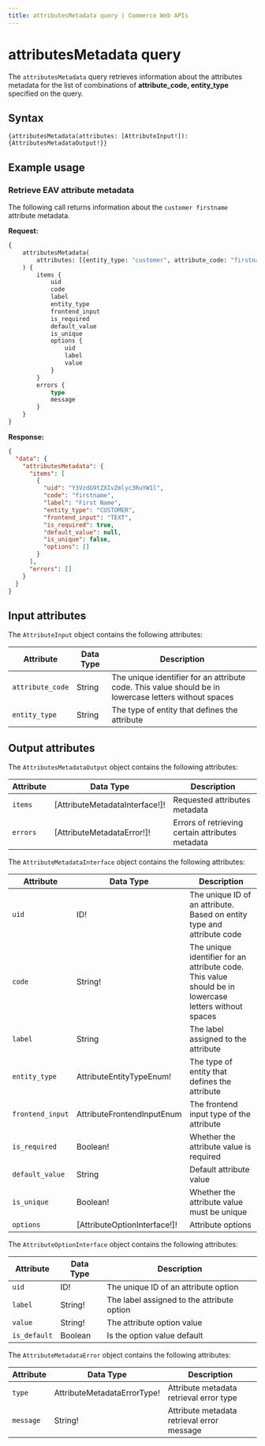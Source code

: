 ```yaml
---
title: attributesMetadata query | Commerce Web APIs
---
```


# attributesMetadata query

The `attributesMetadata` query retrieves information about the attributes metadata for the list of combinations of 
**attribute_code, entity_type** specified on the query.

## Syntax

`{attributesMetadata(attributes: [AttributeInput!]): {AttributesMetadataOutput!}}`

## Example usage

### Retrieve EAV attribute metadata

The following call returns information about the `customer firstname` attribute metadata.

**Request:**

```graphql
{
    attributesMetadata(
        attributes: [{entity_type: "customer", attribute_code: "firstname"}]
    ) {
        items {
            uid
            code
            label
            entity_type
            frontend_input
            is_required
            default_value
            is_unique
            options {
                uid
                label
                value
            }
        }
        errors {
            type
            message
        }
    }
}
```

**Response:**

```json
{
  "data": {
    "attributesMetadata": {
      "items": [
        {
          "uid": "Y3VzdG9tZXIvZmlyc3RuYW1l",
          "code": "firstname",
          "label": "First Name",
          "entity_type": "CUSTOMER",
          "frontend_input": "TEXT",
          "is_required": true,
          "default_value": null,
          "is_unique": false,
          "options": []
        }
      ],
      "errors": []
    }
  }
}
```

## Input attributes

The `AttributeInput` object contains the following attributes:

Attribute | Data Type | Description
--- |---| ---
`attribute_code` | String | The unique identifier for an attribute code. This value should be in lowercase letters without spaces
`entity_type` | String | The type of entity that defines the attribute

## Output attributes

The `AttributesMetadataOutput` object contains the following attributes:

Attribute |  Data Type | Description
--- | --- | ---
`items` | [AttributeMetadataInterface!]! | Requested attributes metadata
`errors` | [AttributeMetadataError!]! | Errors of retrieving certain attributes metadata

The `AttributeMetadataInterface` object contains the following attributes:

Attribute |  Data Type | Description
--- | --- | ---
`uid` | ID! | The unique ID of an attribute. Based on entity type and attribute code
`code` | String! | The unique identifier for an attribute code. This value should be in lowercase letters without spaces
`label` | String | The label assigned to the attribute
`entity_type` | AttributeEntityTypeEnum! | The type of entity that defines the attribute
`frontend_input` | AttributeFrontendInputEnum |  The frontend input type of the attribute
`is_required` | Boolean! | Whether the attribute value is required
`default_value` | String | Default attribute value
`is_unique` | Boolean! | Whether the attribute value must be unique
`options` | [AttributeOptionInterface!]! | Attribute options

The `AttributeOptionInterface` object contains the following attributes:

Attribute | Data Type | Description
--- |----------| ---
`uid` | ID!      | The unique ID of an attribute option
`label` | String!  | The label assigned to the attribute option
`value` | String!  | The attribute option value
`is_default` | Boolean  | Is the option value default

The `AttributeMetadataError` object contains the following attributes:

Attribute |  Data Type | Description
--- | --- | ---
`type` | AttributeMetadataErrorType! | Attribute metadata retrieval error type
`message` | String! | Attribute metadata retrieval error message